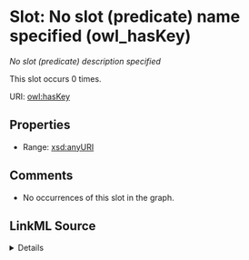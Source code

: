 

# Slot: No slot (predicate) name specified (owl_hasKey)


_No slot (predicate) description specified_






This slot occurs 0 times.


URI: [owl:hasKey](http://www.w3.org/2002/07/owl#hasKey)



<!-- no inheritance hierarchy -->








## Properties

* Range: [xsd:anyURI](http://www.w3.org/2001/XMLSchema#anyURI)





## Comments

* No occurrences of this slot in the graph.



## LinkML Source

<details>

```yaml
name: owl_hasKey
annotations:
  count:
    tag: count
    value: 0
description: No slot (predicate) description specified
title: No slot (predicate) name specified
comments:
- No occurrences of this slot in the graph.
from_schema: fio-kg
rank: 1000
domain: owl_hasKey
slot_uri: owl:hasKey
alias: owl_hasKey
range: uri

```
</details>